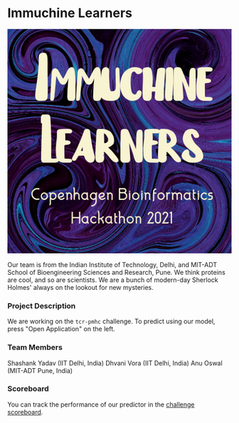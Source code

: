 # Immuchine Learners


![logo](logo.png)



Our team is from the Indian Institute of Technology, Delhi, and MIT-ADT School of Bioengineering Sciences and Research, Pune. We think proteins are cool, and so are scientists. We are a bunch of modern-day Sherlock Holmes' always on the lookout for new mysteries.

### Project Description
We are working on the `tcr-pmhc` challenge.
To predict using our model, press "Open Application" on the left. 

### Team Members
Shashank Yadav (IIT Delhi, India)
Dhvani Vora (IIT Delhi, India)
Anu Oswal (MIT-ADT Pune, India)

### Scoreboard
You can track the performance of our predictor in the [challenge scoreboard](https://biolib.com/biohackathon/tcr-pmhc-scoreboard/).

